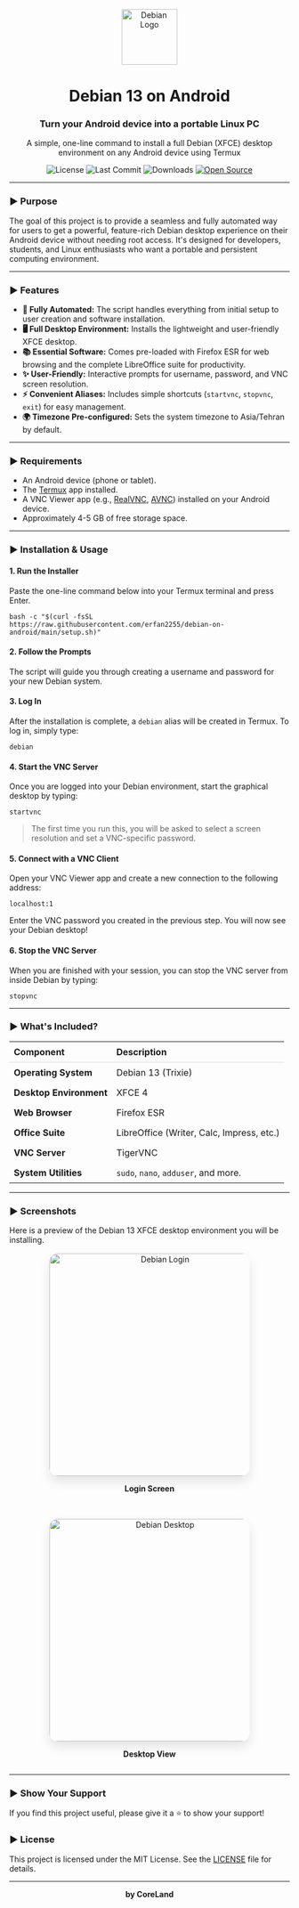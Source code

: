 <!DOCTYPE html>
<html lang="en">
<head>
    <meta charset="UTF-8">
    <meta name="viewport" content="width=device-width, initial-scale=1.0">
</head>
<body>

<div align="center">
    <img src="https://upload.wikimedia.org/wikipedia/commons/6/66/Openlogo-debianV2.svg" alt="Debian Logo" width="100"/>
    <h1>Debian 13 on Android</h1>
    <h3>Turn your Android device into a portable Linux PC</h3>
    <p>A simple, one-line command to install a full Debian (XFCE) desktop environment on any Android device using Termux</p>
    <p>
        <img src="https://img.shields.io/github/license/erfan2255/Debian-On-Android?style=flat-square" alt="License">
        <img src="https://img.shields.io/github/last-commit/erfan2255/Debian-On-Android?style=flat-square" alt="Last Commit">
        <img src="https://img.shields.io/github/downloads/erfan2255/Debian-On-Android/total?style=flat-square" alt="Downloads">
        <a href="https://opensource.org"><img src="https://badges.frapsoft.com/os/v1/open-source.svg?v=103" alt="Open Source"></a>
</p>
</div>

<hr>

<h3>► Purpose</h3>
<p>The goal of this project is to provide a seamless and fully automated way for users to get a powerful, feature-rich Debian desktop experience on their Android device without needing root access. It's designed for developers, students, and Linux enthusiasts who want a portable and persistent computing environment.</p>

<hr>

<h3>► Features</h3>
<ul>
    <li><strong>🚀 Fully Automated:</strong> The script handles everything from initial setup to user creation and software installation.</li>
    <li><strong>🖥️ Full Desktop Environment:</strong> Installs the lightweight and user-friendly XFCE desktop.</li>
    <li><strong>📚 Essential Software:</strong> Comes pre-loaded with Firefox ESR for web browsing and the complete LibreOffice suite for productivity.</li>
    <li><strong>✨ User-Friendly:</strong> Interactive prompts for username, password, and VNC screen resolution.</li>
    <li><strong>⚡ Convenient Aliases:</strong> Includes simple shortcuts (<code>startvnc</code>, <code>stopvnc</code>, <code>exit</code>) for easy management.</li>
    <li><strong>🌍 Timezone Pre-configured:</strong> Sets the system timezone to Asia/Tehran by default.</li>
</ul>

<hr>

<h3>► Requirements</h3>
<ul>
    <li>An Android device (phone or tablet).</li>
    <li>The <a href="https://f-droid.org/en/packages/com.termux/">Termux</a> app installed.</li>
    <li>A VNC Viewer app (e.g., <a href="https://play.google.com/store/apps/details?id=com.realvnc.viewer.android">RealVNC</a>, <a href="https://play.google.com/store/apps/details?id=com.gaurav.avnc">AVNC</a>) installed on your Android device.</li>
    <li>Approximately 4-5 GB of free storage space.</li>
</ul>

<hr>

<h3>► Installation & Usage</h3>

<h4>1. Run the Installer</h4>
<p>Paste the one-line command below into your Termux terminal and press Enter.</p>
<pre><code>bash -c "$(curl -fsSL https://raw.githubusercontent.com/erfan2255/debian-on-android/main/setup.sh)"</code></pre>

<h4>2. Follow the Prompts</h4>
<p>The script will guide you through creating a username and password for your new Debian system.</p>

<h4>3. Log In</h4>
<p>After the installation is complete, a <code>debian</code> alias will be created in Termux. To log in, simply type:</p>
<pre><code>debian</code></pre>

<h4>4. Start the VNC Server</h4>
<p>Once you are logged into your Debian environment, start the graphical desktop by typing:</p>
<pre><code>startvnc</code></pre>
<blockquote>The first time you run this, you will be asked to select a screen resolution and set a VNC-specific password.</blockquote>

<h4>5. Connect with a VNC Client</h4>
<p>Open your VNC Viewer app and create a new connection to the following address:</p>
<pre><code>localhost:1</code></pre>
<p>Enter the VNC password you created in the previous step. You will now see your Debian desktop!</p>

<h4>6. Stop the VNC Server</h4>
<p>When you are finished with your session, you can stop the VNC server from inside Debian by typing:</p>
<pre><code>stopvnc</code></pre>

<hr>

<h3>► What's Included?</h3>
<table width="100%" style="border-collapse: collapse;">
    <thead>
        <tr style="border-bottom: 1px solid #ddd;">
            <th style="padding: 8px; text-align: left;">Component</th>
            <th style="padding: 8px; text-align: left;">Description</th>
        </tr>
    </thead>
    <tbody>
        <tr>
            <td style="padding: 8px;"><strong>Operating System</strong></td>
            <td style="padding: 8px;">Debian 13 (Trixie)</td>
        </tr>
        <tr>
            <td style="padding: 8px;"><strong>Desktop Environment</strong></td>
            <td style="padding: 8px;">XFCE 4</td>
        </tr>
        <tr>
            <td style="padding: 8px;"><strong>Web Browser</strong></td>
            <td style="padding: 8px;">Firefox ESR</td>
        </tr>
        <tr>
            <td style="padding: 8px;"><strong>Office Suite</strong></td>
            <td style="padding: 8px;">LibreOffice (Writer, Calc, Impress, etc.)</td>
        </tr>
        <tr>
            <td style="padding: 8px;"><strong>VNC Server</strong></td>
            <td style="padding: 8px;">TigerVNC</td>
        </tr>
        <tr>
            <td style="padding: 8px;"><strong>System Utilities</strong></td>
            <td style="padding: 8px;"><code>sudo</code>, <code>nano</code>, <code>adduser</code>, and more.</td>
        </tr>
    </tbody>
</table>

<hr>

<h3>► Screenshots</h3>
<p>Here is a preview of the Debian 13 XFCE desktop environment you will be installing.</p>

<div style="display: flex; justify-content: center; align-items: center; flex-wrap: wrap; gap: 2rem; margin-top: 1rem;">
    <div style="text-align: center;">
        <img src="https://raw.githubusercontent.com/YourUsername/Debian-On-Android/main/screenshots/screenshot1.png" alt="Debian Login" style="width: 400px; max-width: 90%; border-radius: 15px; box-shadow: 0 10px 20px rgba(0,0,0,0.1);"/>
        <p><strong>Login Screen</strong></p>
    </div>
    <div style="text-align: center;">
        <img src="https://raw.githubusercontent.com/YourUsername/Debian-On-Android/main/screenshots/screenshot2.png" alt="Debian Desktop" style="width: 400px; max-width: 90%; border-radius: 15px; box-shadow: 0 10px 20px rgba(0,0,0,0.1);"/>
        <p><strong>Desktop View</strong></p>
    </div>
</div>

<hr>

<h3>► Show Your Support</h3>
<p>If you find this project useful, please give it a ⭐ to show your support!</p>

<h3>► License</h3>
<p>This project is licensed under the MIT License. See the <a href="https://github.com/YourUsername/Debian-On-Android/blob/main/LICENSE">LICENSE</a> file for details.</p>

<hr>
<div align="center">
    <p><strong>by CoreLand</strong></p>
</div>

</body>
</html>




